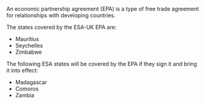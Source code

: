 An economic partnership agreement (EPA) is a type of free trade agreement for relationships with developing countries.

The states covered by the ESA\-UK EPA are:

*   Mauritius
*   Seychelles
*   Zimbabwe

The following ESA states will be covered by the EPA if they sign it and bring it into effect:

*   Madagascar
*   Comoros
*   Zambia